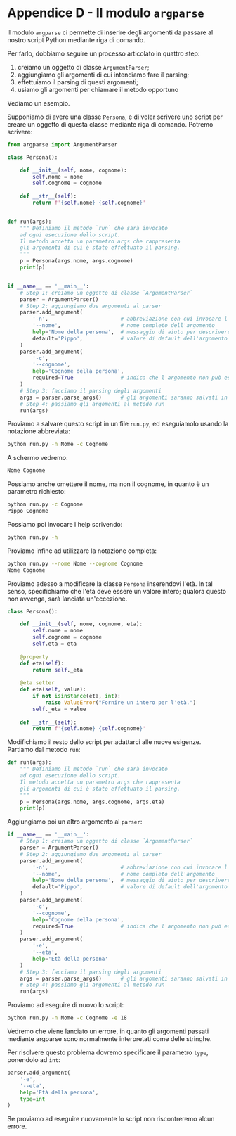 # Appendice D - Il modulo `argparse`

Il modulo `argparse` ci permette di inserire degli argomenti da passare al nostro script Python mediante riga di comando.

Per farlo, dobbiamo seguire un processo articolato in quattro step:

1. creiamo un oggetto di classe `ArgumentParser`;
2. aggiungiamo gli argomenti di cui intendiamo fare il parsing;
3. effettuiamo il parsing di questi argomenti;
4. usiamo gli argomenti per chiamare il metodo opportuno

Vediamo un esempio.

Supponiamo di avere una classe `Persona`, e di voler scrivere uno script per creare un oggetto di questa classe mediante riga di comando. Potremo scrivere:

```py
from argparse import ArgumentParser

class Persona():

    def __init__(self, nome, cognome):
        self.nome = nome
        self.cognome = cognome
    
    def __str__(self):
        return f'{self.nome} {self.cognome}'


def run(args):
    """ Definiamo il metodo `run` che sarà invocato
    ad ogni esecuzione dello script.
    Il metodo accetta un parametro args che rappresenta
    gli argomenti di cui è stato effettuato il parsing.
    """
    p = Persona(args.nome, args.cognome)
    print(p)


if __name__ == '__main__':
    # Step 1: creiamo un oggetto di classe `ArgumentParser`
    parser = ArgumentParser()
    # Step 2: aggiungiamo due argomenti al parser
    parser.add_argument(
        '-n',                       # abbreviazione con cui invocare l'argomento
        '--nome',                   # nome completo dell'argomento
        help='Nome della persona',  # messaggio di aiuto per descrivere l'argomento
        default='Pippo',            # valore di default dell'argomento
    )
    parser.add_argument(
        '-c',
        '--cognome',
        help='Cognome della persona',
        required=True               # indica che l'argomento non può essere omesso
    )
    # Step 3: facciamo il parsing degli argomenti
    args = parser.parse_args()      # gli argomenti saranno salvati in args
    # Step 4: passiamo gli argomenti al metodo run
    run(args)
```

Proviamo a salvare questo script in un file `run.py`, ed eseguiamolo usando la notazione abbreviata:

```sh
python run.py -n Nome -c Cognome
```

A schermo vedremo:

```sh
Nome Cognome
```

Possiamo anche omettere il nome, ma non il cognome, in quanto è un parametro richiesto:

```sh
python run.py -c Cognome
Pippo Cognome
```

Possiamo poi invocare l'help scrivendo:

```sh
python run.py -h
```

Proviamo infine ad utilizzare la notazione completa:

```sh
python run.py --nome Nome --cognome Cognome
Nome Cognome
```

Proviamo adesso a modificare la classe `Persona` inserendovi l'età. In tal senso, specifichiamo che l'età deve essere un valore intero; qualora questo non avvenga, sarà lanciata un'eccezione.

```py
class Persona():

    def __init__(self, nome, cognome, eta):
        self.nome = nome
        self.cognome = cognome
        self.eta = eta
    
    @property
    def eta(self):
        return self._eta
    
    @eta.setter
    def eta(self, value):
        if not isinstance(eta, int):
            raise ValueError("Fornire un intero per l'età.")
        self._eta = value
    
    def __str__(self):
        return f'{self.nome} {self.cognome}'
```

Modifichiamo il resto dello script per adattarci alle nuove esigenze. Partiamo dal metodo `run`:

```py hl_lines="7"
def run(args):
    """ Definiamo il metodo `run` che sarà invocato
    ad ogni esecuzione dello script.
    Il metodo accetta un parametro args che rappresenta
    gli argomenti di cui è stato effettuato il parsing.
    """
    p = Persona(args.nome, args.cognome, args.eta)
    print(p)
```

Aggiungiamo poi un altro argomento al `parser`:

```py hl_lines "16 17 18 19 20"
if __name__ == '__main__':
    # Step 1: creiamo un oggetto di classe `ArgumentParser`
    parser = ArgumentParser()
    # Step 2: aggiungiamo due argomenti al parser
    parser.add_argument(
        '-n',                       # abbreviazione con cui invocare l'argomento
        '--nome',                   # nome completo dell'argomento
        help='Nome della persona',  # messaggio di aiuto per descrivere l'argomento
        default='Pippo',            # valore di default dell'argomento
    )
    parser.add_argument(
        '-c',
        '--cognome',
        help='Cognome della persona',
        required=True               # indica che l'argomento non può essere omesso
    )
    parser.add_argument(
        '-e',
        '--eta',
        help='Età della persona'
    )
    # Step 3: facciamo il parsing degli argomenti
    args = parser.parse_args()      # gli argomenti saranno salvati in args
    # Step 4: passiamo gli argomenti al metodo run
    run(args)
```

Proviamo ad eseguire di nuovo lo script:

```sh
python run.py -n Nome -c Cognome -e 18
```

Vedremo che viene lanciato un errore, in quanto gli argomenti passati mediante argparse sono normalmente interpretati come delle stringhe.

Per risolvere questo problema dovremo specificare il parametro `type`, ponendolo ad `int`:

```py hl_lines "5"
parser.add_argument(
    '-e',
    '--eta',
    help='Età della persona',
    type=int
)
```

Se proviamo ad eseguire nuovamente lo script non riscontreremo alcun errore.
